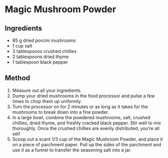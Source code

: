 # Magic Mushroom Powder

## Ingredients

- 85 g dried porcini mushrooms
- 1 cup salt
- 3 tablespoons crushed chillies
- 2 tablespoons dried thyme
- 1 tablespoon black pepper

## Method

1. Measure out all your ingredients.
2. Dump your dried mushrooms in the food processor and pulse a few times to chop them up uniformly.
3. Turn the processor on for 2 minutes or as long as it takes for the mushrooms to break down into a fine powder.
4. In a large bowl, combine the powdered mushrooms, salt, crushed chillies, dried thyme, and freshly cracked black pepper. Stir well to mix thoroughly. Once the crushed chillies are evenly distributed, you’re all set!
5. Scoop out a scant 1/3 cup of the Magic Mushroom Powder, and place it on a piece of parchment paper. Pull up the sides of the parchment and use it as a funnel to transfer the seasoning salt into a jar.
